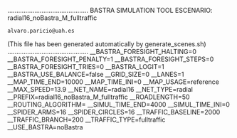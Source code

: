 .............................................
    BASTRA SIMULATION TOOL
    ESCENARIO: radial16_noBastra_M_fulltraffic

    alvaro.paricio@uah.es
(This file has been generated automatically by generate_scenes.sh)
.............................................
__BASTRA_FORESIGHT_HALTING=0
__BASTRA_FORESIGHT_PENALTY=1
__BASTRA_FORESIGHT_STEPS=0
__BASTRA_FORESIGHT_TRIES=0
__BASTRA_LOGIT=1
__BASTRA_USE_BALANCE=false
__GRID_SIZE=0
__LANES=1
__MAP_TIME_END=10000
__MAP_TIME_INI=0
__MAP_USAGE=reference
__MAX_SPEED=13.9
__NET_NAME=radial16
__NET_TYPE=radial
__PREFIX=radial16_noBastra_M_fulltraffic
__ROADLENGTH=50
__ROUTING_ALGORITHM=
__SIMUL_TIME_END=4000
__SIMUL_TIME_INI=0
__SPIDER_ARMS=16
__SPIDER_CIRCLES=16
__TRAFFIC_BASELINE=2000
__TRAFFIC_BRANCH=200
__TRAFFIC_TYPE=fulltraffic
__USE_BASTRA=noBastra
